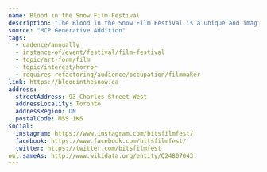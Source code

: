 ```yaml
---
name: Blood in the Snow Film Festival
description: "The Blood in the Snow Film Festival is a unique and imaginative showcase of contemporary Canadian horror, genre, and underground cinema that exists to challenge social boundaries, explore artistic taboos, and support and exhibit independent Canadian genre media artists."
source: "MCP Generative Addition"
tags:
  - cadence/annually
  - instance-of/event/festival/film-festival
  - topic/art-form/film
  - topic/interest/horror
  - requires-refactoring/audience/occupation/filmmaker
link: https://bloodinthesnow.ca
address:
  streetAddress: 93 Charles Street West
  addressLocality: Toronto
  addressRegion: ON
  postalCode: M5S 1K5
social:
  instagram: https://www.instagram.com/bitsfilmfest/
  facebook: https://www.facebook.com/bitsfilmfest/
  twitter: https://twitter.com/bitsfilmfest
owl:sameAs: http://www.wikidata.org/entity/Q24807043
---
```

